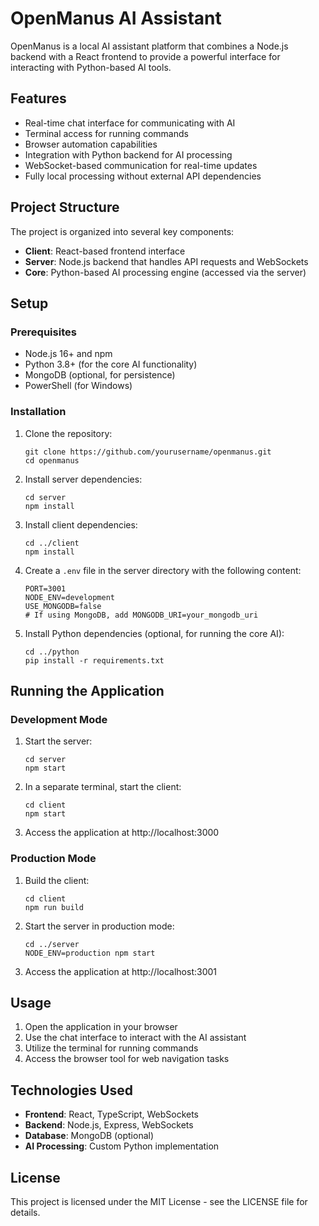 # OpenManus AI Assistant

OpenManus is a local AI assistant platform that combines a Node.js backend with a React frontend to provide a powerful interface for interacting with Python-based AI tools.

## Features

- Real-time chat interface for communicating with AI
- Terminal access for running commands
- Browser automation capabilities
- Integration with Python backend for AI processing
- WebSocket-based communication for real-time updates
- Fully local processing without external API dependencies

## Project Structure

The project is organized into several key components:

- **Client**: React-based frontend interface
- **Server**: Node.js backend that handles API requests and WebSockets
- **Core**: Python-based AI processing engine (accessed via the server)

## Setup

### Prerequisites

- Node.js 16+ and npm
- Python 3.8+ (for the core AI functionality)
- MongoDB (optional, for persistence)
- PowerShell (for Windows)

### Installation

1. Clone the repository:
   ```
   git clone https://github.com/yourusername/openmanus.git
   cd openmanus
   ```

2. Install server dependencies:
   ```
   cd server
   npm install
   ```

3. Install client dependencies:
   ```
   cd ../client
   npm install
   ```

4. Create a `.env` file in the server directory with the following content:
   ```
   PORT=3001
   NODE_ENV=development
   USE_MONGODB=false
   # If using MongoDB, add MONGODB_URI=your_mongodb_uri
   ```

5. Install Python dependencies (optional, for running the core AI):
   ```
   cd ../python
   pip install -r requirements.txt
   ```

## Running the Application

### Development Mode

1. Start the server:
   ```
   cd server
   npm start
   ```

2. In a separate terminal, start the client:
   ```
   cd client
   npm start
   ```

3. Access the application at http://localhost:3000

### Production Mode

1. Build the client:
   ```
   cd client
   npm run build
   ```

2. Start the server in production mode:
   ```
   cd ../server
   NODE_ENV=production npm start
   ```

3. Access the application at http://localhost:3001

## Usage

1. Open the application in your browser
2. Use the chat interface to interact with the AI assistant
3. Utilize the terminal for running commands
4. Access the browser tool for web navigation tasks

## Technologies Used

- **Frontend**: React, TypeScript, WebSockets
- **Backend**: Node.js, Express, WebSockets
- **Database**: MongoDB (optional)
- **AI Processing**: Custom Python implementation

## License

This project is licensed under the MIT License - see the LICENSE file for details. 